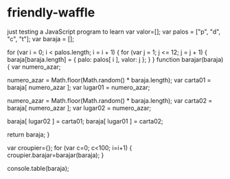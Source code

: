 # friendly-waffle
just testing a JavaScript program to learn
var valor=[];
var palos = ["p", "d", "c", "t"];
var baraja = [];

 for (var i = 0; i < palos.length; i = i + 1) {
  for (var j = 1; j <= 12; j = j + 1) {
    baraja[baraja.length] = { palo: palos[ i ], valor: j };
  }
}
function barajar(baraja){
var numero_azar;

numero_azar = Math.floor(Math.random() * baraja.length);
var carta01 = baraja[ numero_azar ];
var lugar01 = numero_azar;

numero_azar = Math.floor(Math.random() * baraja.length);
var carta02 = baraja[ numero_azar ];
var lugar02 = numero_azar;

baraja[ lugar02 ] = carta01;
baraja[ lugar01 ] = carta02;
   

return baraja;
}

var croupier={};
  for (var c=0; c<100; i=i+1) {
 croupier.barajar=barajar(baraja);
  }


console.table(baraja);
